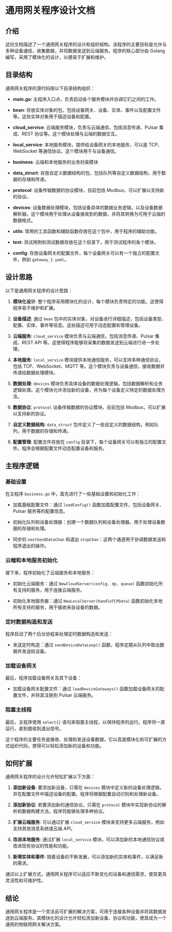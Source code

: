 # 通用网关程序设计文档

## 介绍

这份文档描述了一个通用网关程序的设计和组织结构。该程序的主要目标是允许与多种设备通信，收集数据，并将数据发送到云端服务。程序的核心部分由 Golang 编写，采用了模块化的设计，以便易于扩展和维护。

## 目录结构

通用网关程序的源代码按以下目录结构组织：

- **main.go**: 主程序入口点，负责启动各个服务模块并协调它们之间的工作。

- **bean**: 存放实体对象的包，包括设备网关、设备、实体、事件以及配置文件等。这些实体对象用于描述设备和配置。

- **cloud_service**: 云端服务模块，负责与云端通信，包括消息传递、Pulsar 集成、REST 协议等。这个模块处理与云端的数据交互。

- **local_service**: 本地服务模块，提供给设备网关的本地服务，可以是 TCP、WebSocket 等通信协议。这个模块用于与设备通信。

- **business**: 云端和本地服务的业务封装模块

- **data_struct**: 存放自定义数据结构的包，包括队列等自定义数据结构，用于数据的存储和传递。

- **protocol**: 设备传输数据的协议模块，目前包括 Modbus，可以扩展以支持新的协议。

- **devices**: 设备数据处理模块，包括设备具体的数据业务逻辑，以及设备数据解析器。这个模块用于处理从设备接收到的数据，并将其转换为可用于云端的数据格式。

- **utils**: 常用的工具函数和辅助函数存放在这个包中，用于程序的辅助功能。

- **test**: 测试用例和测试数据存放在这个目录下，用于测试程序的各个模块。

- **config**: 存放设备网关的配置文件，每个设备网关可以有一个独立的配置文件，例如 `gateway_1.yaml`。

## 设计思路

以下是通用网关程序的设计思路：

1. **模块化设计**: 整个程序采用模块化的设计，每个模块负责特定的功能。这使得程序易于维护和扩展。

2. **设备描述**: 通过 `bean` 包中的实体对象，对设备进行详细描述，包括设备类型、配置、实体、事件等信息。这些描述可用于动态配置和管理设备。

3. **云端服务**: `cloud_service` 模块负责与云端通信，包括消息传递、Pulsar 集成、REST API 等。这使得程序能够将采集的数据发送到云端进行进一步处理。

4. **本地服务**: `local_service` 模块提供本地通信服务，可以支持多种通信协议，包括 TCP、WebSocket、MQTT 等。这个模块负责与设备通信，接收数据并传递给数据处理模块。

5. **数据处理**: `devices` 模块负责具体设备的数据处理逻辑，包括数据解析和业务逻辑处理。这个模块允许添加新的设备，并为每个设备定义特定的数据处理方法。

6. **数据协议**: `protocol` 设备传输数据的协议模块，目前包括 Modbus，可以扩展以支持新的协议。

7. **自定义数据结构**: `data_struct` 包中定义了一些自定义的数据结构，例如队列，用于数据的存储和传递。

8. **配置管理**: 配置文件存放在 `config` 目录下，每个设备网关可以有独立的配置文件。程序会根据配置文件动态配置设备和服务。

## 主程序逻辑

### 基础设置

在主程序 `business.go` 中，首先进行了一些基础设置和初始化工作：

- 加载基础配置文件：通过 `loadConfig()` 函数加载配置文件，包括设备网关、Pulsar 服务等的配置信息。

- 初始化队列和设备处理器：创建一个数据队列和设备处理器，用于处理设备数据的存储和处理。

- 同步的 `nextSendDataChan` 和退出 `stopChan`：这两个通道用于协调数据发送和程序退出的操作。

### 云端和本地服务初始化

接下来，程序初始化了云端服务和本地服务：

- 初始化云端服务：通过 `NewCloudServer(config, dp, queue)` 函数初始化所有支持的服务，用于连接云端服务。

- 初始化本地服务器：通过 `NewLocalServer(handleTCPData)` 函数初始化本地所有支持的服务，用于接收来自设备的数据。

### 定时数据构造和发送

程序启动了两个后台协程来处理定时数据构造和发送：

- 发送定时构造：通过 `sendDeviceDataLoop()` 函数，程序定期从队列中取出数据并发送给设备。

### 加载设备网关

最后，程序加载设备网关及其下设备：

- 加载设备网关配置文件：通过 `loadDeviceGateways()` 函数加载设备网关的配置文件，并将其注册到 Pulsar 云端服务。

### 阻塞主线程

最后，主程序使用 `select{}` 语句来阻塞主线程，以保持程序的运行。程序将一直运行，直到接收到退出信号。

这个程序的主要任务是接收、处理和发送设备数据，它以高度模块化和可扩展的方式组织代码，使得可以轻松添加新的设备和功能。


## 如何扩展

通用网关程序的设计允许轻松扩展以下方面：

1. **添加新设备**: 要添加新设备，只需在 `devices` 模块中定义新的设备处理逻辑，并在配置文件中描述设备的配置。程序将根据配置自动识别和处理新设备。

2. **添加新协议**: 若要添加新的通信协议，只需在 `protocol` 模块中实现新协议的解析和数据构建方法。程序将能够处理多种协议。

3. **扩展云端服务**: 可以通过扩展 `cloud_service` 模块来支持更多云端服务，例如支持其他消息系统或云端 API。

4. **改进本地服务**: 通过扩展 `local_service` 模块，可以添加新的本地通信协议或改进现有协议的性能和功能。

5. **新增实体和事件**: 随着设备的不断发展，可以添加新的实体和事件，以满足新的需求。

通过以上扩展方式，通用网关程序可以适应不断变化的设备和通信需求，使其更具灵活性和可维护性。

## 结论

通用网关程序是一个灵活且可扩展的解决方案，可用于连接各种设备并将其数据发送到云端服务。其模块化的设计允许轻松添加新设备、协议和功能，使其成为一个通用的物联网网关解决方案。